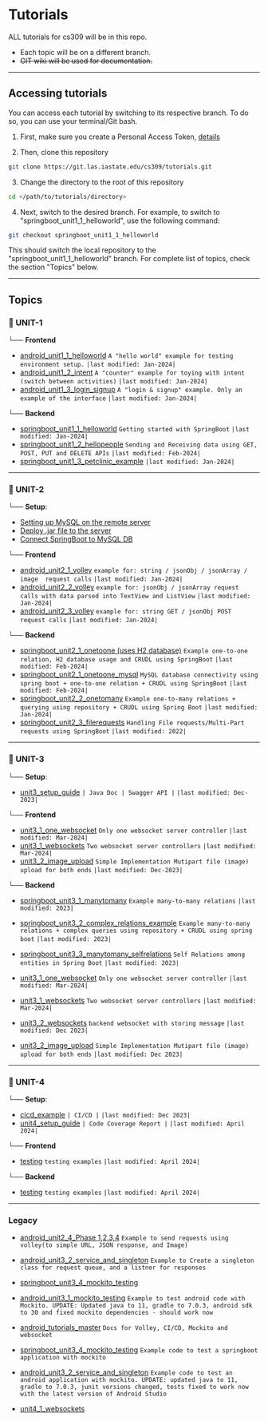 # Tutorials


ALL tutorials for cs309 will be in this repo.
- Each topic will be on a different branch.
- ~~GIT wiki will be used for documentation.~~

---
## Accessing tutorials 
You can access each tutorial by switching to its respective branch. To do so, you can use your terminal/Git bash. 

1. First, make sure you create a Personal Access Token, [details](https://docs.google.com/document/d/1F9ByRqWt5y2jzo04fn0pHOLoXhgp3EMEtRnIUH3_UhM/edit#heading=h.dvi4on3jn6fo)

2. Then, clone this repository

```bash
git clone https://git.las.iastate.edu/cs309/tutorials.git
```

3. Change the directory to the root of this repository  

```bash
cd </path/to/tutorials/directory>  
```

4. Next, switch to the desired branch. For example, to switch to "springboot_unit1_1_helloworld", use the following command:

```bash
git checkout springboot_unit1_1_helloworld
```

This should switch the local repository to the "springboot_unit1_1_helloworld" branch. For complete list of topics, check the section "Topics" below.

---

## Topics


### :book: UNIT-1

<!-- └── **Setup (TODO)**: 
 * [unit1_setup_guide](https://git.las.iastate.edu/cs309/tutorials/) `| Android Studio | IntelliJ | Postman |`
 -->
└── **Frontend**
* [android_unit1_1_helloworld](https://git.las.iastate.edu/cs309/tutorials/-/tree/android_unit1_1_helloworld) `A "hello world" example for testing environment setup.`   `|last modified: Jan-2024|` 
* [android_unit1_2_intent](https://git.las.iastate.edu/cs309/tutorials/-/tree/android_unit1_2_intent) `A "counter" example for toying with intent (switch between activities)`  `|last modified: Jan-2024|` 
* [android_unit1_3_login_signup](https://git.las.iastate.edu/cs309/tutorials/-/tree/android_unit1_3_login_signup) `A "login & signup" example. Only an example of the interface`    `|last modified: Jan-2024|` 

└── **Backend**
*  [springboot_unit1_1_helloworld](https://git.las.iastate.edu/cs309/tutorials/-/tree/springboot_unit1_1_helloworld) `Getting started with SpringBoot`  `|last modified: Jan-2024|` 
*  [springboot_unit1_2_hellopeople](https://git.las.iastate.edu/cs309/tutorials/-/tree/springboot_unit1_2_hellopeople) `Sending and Receiving data using GET, POST, PUT and DELETE APIs`    `|last modified: Feb-2024|` 
*  [springboot_unit1_3_petclinic_example](https://git.las.iastate.edu/cs309/tutorials/-/tree/springboot_unit1_3_petclinic_example) `|last modified: Jan-2024|` 

---

### :book: UNIT-2

└── **Setup**: 
 * [Setting up MySQL on the remote server
](https://docs.google.com/presentation/d/1uNB26IgH-g3DP01sUwuyE2eOBe_0C5W9ofvTet5tDDY/edit#slide=id.p1)
 * [Deploy .jar file to the server
](https://docs.google.com/presentation/d/1q5ODoDvphSkqv3GXGv_l2odI9tCJ3ht63SvVQ5pjC3o/edit#slide=id.p1)
 * [Connect SpringBoot to MySQL DB
](https://docs.google.com/presentation/d/1ZqOwobX1qySx1zVxj8a_CAs6RzQY4ygqc9Tl4NDlnh0/edit#slide=id.p)

└── **Frontend**
* [android_unit2_1_volley](https://git.las.iastate.edu/cs309/tutorials/tree/android_unit2_1_volley) `example for: string / jsonObj / jsonArray / image  request calls`  `|last modified: Jan-2024|` 
* [android_unit2_2_volley](https://git.las.iastate.edu/cs309/tutorials/tree/android_unit2_2_volley) `example for: jsonObj / jsonArray request calls with data parsed into TextView and ListView`    `|last modified: Jan-2024|` 
* [android_unit2_3_volley](https://git.las.iastate.edu/cs309/tutorials/-/tree/android_unit2_3_volley) `example for: string GET / jsonObj POST request calls`    `|last modified: Jan-2024|` 
<!-- *  [RoundTrip_(with_retrofit2_and_h2)](https://git.las.iastate.edu/cs309/tutorials/-/tree/RoundTrip_(with_retrofit2_and_h2)) `Uses Retrofit2 to load all the Trivias and posts new trivias by json body and path. Video link: https://youtu.be/eUPFmgp6FKk` -->

└── **Backend**
*  [springboot_unit2_1_onetoone  (uses H2 database)](https://git.las.iastate.edu/cs309/tutorials/-/tree/springboot_unit2_1_onetoone) `Example one-to-one relation, H2 database usage and CRUDL using SpringBoot`    `|last modified: Feb-2024|` 
*  [springboot_unit2_1_onetoone_mysql](https://git.las.iastate.edu/cs309/tutorials/-/tree/springboot_unit2_1_onetoone_mysql) `MySQL database connectivity using spring boot + one-to-one relation + CRUDL using SpringBoot` `|last modified: Feb-2024|` 
*  [springboot_unit2_2_onetomany](https://git.las.iastate.edu/cs309/tutorials/-/tree/springboot_unit2_2_onetomany) `Example one-to-many relations + querying using repository + CRUDL using Spring Boot`    `|last modified: Jan-2024|` 
*  [springboot_unit2_3_filerequests](https://git.las.iastate.edu/cs309/tutorials/-/tree/springboot_unit2_3_filerequests) `Handling File requests/Multi-Part requests using SpringBoot`  `|last modified: 2022|` 
<!-- *  [RoundTrip_(with_retrofit2_and_h2)](https://git.las.iastate.edu/cs309/tutorials/-/tree/RoundTrip_(with_retrofit2_and_h2)) `Adds new Trivia questions and Answers by path and body and displays all Trivias. Video link: https://youtu.be/CEiUCDWygD0. To see how to plug into this project into MySQL watch this: https://youtu.be/hyFo1_jryL0` -->

---

### :book: UNIT-3

└── **Setup**: 
 * [unit3_setup_guide](https://git.las.iastate.edu/cs309/tutorials/-/tree/springboot_unit2_4_swagger_ui) `| Java Doc | Swagger API |`   `|last modified: Dec-2023|` 

└── **Frontend**
* [unit3_1_one_websocket](https://git.las.iastate.edu/cs309/tutorials/-/tree/unit3_1_one_websocket) `Only one websocket server controller` `|last modified: Mar-2024|`
* [unit3_1_websockets](https://git.las.iastate.edu/cs309/tutorials/-/tree/unit3_1_websockets) `Two websocket server controllers`    `|last modified: Mar-2024|` 
* [unit3_2_image_upload](https://git.las.iastate.edu/cs309/tutorials/-/tree/unit3_2_image_handling) `Simple Implementation Mutipart file (image) upload for both ends`  `|last modified: Dec-2023|` 


└── **Backend**
*  [springboot_unit3_1_manytomany](https://git.las.iastate.edu/cs309/tutorials/-/tree/springboot_unit3_1_manytomany) `Example many-to-many relations`   `|last modified: 2023|` 
*  [springboot_unit3_2_complex_relations_example](https://git.las.iastate.edu/cs309/tutorials/-/tree/springboot_unit3_2_complex_relations_example) `Example many-to-many relations + complex queries using repository + CRUDL using spring boot`    `|last modified: 2023|` 
*  [springboot_unit3_3_manytomany_selfrelations](https://git.las.iastate.edu/cs309/tutorials/-/tree/springboot_unit3_3_manytomany_selfrelations) `Self Relations among entities in Spring Boot` `|last modified: 2023|` 

* [unit3_1_one_websocket](https://git.las.iastate.edu/cs309/tutorials/-/tree/unit3_1_one_websocket) `Only one websocket server controller` `|last modified: Mar-2024|`
* [unit3_1_websockets](https://git.las.iastate.edu/cs309/tutorials/-/tree/unit3_1_websockets) `Two websocket server controllers`    `|last modified: Mar-2024|` 
* [unit3_2_websockets](https://git.las.iastate.edu/cs309/tutorials/-/tree/unit3_2_websockets) `backend websocket with storing message`  `|last modified: Dec 2023|` 
* [unit3_2_image_upload](https://git.las.iastate.edu/cs309/tutorials/-/tree/unit3_2_image_handling) `Simple Implementation Mutipart file (image) upload for both ends`  `|last modified: Dec 2023|` 

---

### :book: UNIT-4

└── **Setup**:  
*  [cicd_example](https://git.las.iastate.edu/cs309/tutorials/-/tree/cicd_example) `| CI/CD |`  `|last modified: Dec 2023|` 
*  [unit4_setup_guide](https://git.las.iastate.edu/cs309/tutorials/-/blob/testing/README.md) `| Code Coverage Report |`   `|last modified: April 2024|`

└── **Frontend**
* [testing](https://git.las.iastate.edu/cs309/tutorials/-/blob/testing/Frontend/Testing/app/src/androidTest/java/com/cs309/testing/SystemTest1.java) `testing examples`    `|last modified: April 2024|` 

└── **Backend**
*  [testing](https://git.las.iastate.edu/cs309/tutorials/-/blob/testing/Backend/testing/src/test/java/myapp/TestingSystemTest.java) `testing examples`    `|last modified: April 2024|` 


---

### Legacy
* [android_unit2_4_Phase 1,2,3,4](https://git.las.iastate.edu/cs309/tutorials/tree/android_unit2_4_phases) `Example to send requests using volley(to simple URL, JSON response, and Image)`
* [android_unit3_2_service_and_singleton](https://git.las.iastate.edu/cs309/tutorials/tree/android_unit3_2_service_and_singleton) `Example to Create a singleton class for request queue, and a listner for responses`
*  [springboot_unit3_4_mockito_testing](https://git.las.iastate.edu/cs309/tutorials/-/tree/springboot_unit3_4_mockito_testing)

* [android_unit3_1_mockito_testing](https://git.las.iastate.edu/cs309/tutorials/tree/android_unit3_1_mockito_testing) `Example to test android code with Mockito. UPDATE: Updated java to 11, gradle to 7.0.3, android sdk to 30 and fixed mockito dependencies - should work now`

* [android_tutorials_master](https://git.las.iastate.edu/cs309/tutorials/tree/android_tutorials_master) `Docs for Volley, CI/CD, Mockito and websocket`

*  [springboot_unit3_4_mockito_testing](https://git.las.iastate.edu/cs309/tutorials/tree/springboot_unit3_4_mockito_testing) `Example code to test a springboot application with mockito`
*  [android_unit3_2_service_and_singleton](https://git.las.iastate.edu/cs309/tutorials/tree/android_unit3_2_service_and_singleton) `Example code to test an android application with mockito. UPDATE: updated java to 11, gradle to 7.0.3, junit versions changed, tests fixed to work now with the latest version of Android Studio`
* [unit4_1_websockets](https://git.las.iastate.edu/cs309/tutorials/tree/unit4_1_websockets)
